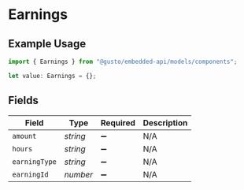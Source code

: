# Earnings

## Example Usage

```typescript
import { Earnings } from "@gusto/embedded-api/models/components";

let value: Earnings = {};
```

## Fields

| Field              | Type               | Required           | Description        |
| ------------------ | ------------------ | ------------------ | ------------------ |
| `amount`           | *string*           | :heavy_minus_sign: | N/A                |
| `hours`            | *string*           | :heavy_minus_sign: | N/A                |
| `earningType`      | *string*           | :heavy_minus_sign: | N/A                |
| `earningId`        | *number*           | :heavy_minus_sign: | N/A                |